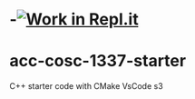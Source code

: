 # -[![Work in Repl.it](https://classroom.github.com/assets/work-in-replit-14baed9a392b3a25080506f3b7b6d57f295ec2978f6f33ec97e36a161684cbe9.svg)](https://classroom.github.com/online_ide?assignment_repo_id=2824007&assignment_repo_type=AssignmentRepo)
# acc-cosc-1337-starter
C++ starter code with CMake 
VsCode s3
